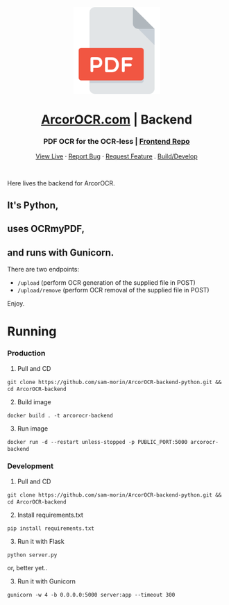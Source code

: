 <div align="center">
  <a href="https://arcorocr.com" target="_blank">
    <img src="/pdf_512.png" alt="Logo" width="200">
  </a>

  <h1 align="center"><a href="https://arcorocr.com" target="_blank">ArcorOCR.com</a> | Backend</h1>

  <p align="center">
    <h3>PDF OCR for the OCR-less | <a href="https://github.com/sam-morin/ArcorOCR-frontend">Frontend Repo</a></h3>
    <!-- <br />
    <a href="https://github.com/othneildrew/Best-README-Template"><strong>Explore the docs »</strong></a>
    <br /> -->
    <a href="https://arcorocr.com">View Live</a>
    ·
    <a href="https://github.com/sam-morin/ArcorOCR-backend-python/issues">Report Bug</a>
    ·
    <a href="https://github.com/sam-morin/ArcorOCR-backend-python/issues">Request Feature</a>
    .
    <a href="https://github.com/sam-morin/ArcorOCR-backend?tab=readme-ov-file#running">Build/Develop</a>
  </p>
</div>

<br/>

Here lives the backend for ArcorOCR. 


## It's Python,

## uses OCRmyPDF,

## and runs with Gunicorn.


There are two endpoints:
 - `/upload` (perform OCR generation of the supplied file in POST)
 - `/upload/remove` (perform OCR removal of the supplied file in POST)

 Enjoy.


# Running

### Production

1. Pull and CD
```shell
git clone https://github.com/sam-morin/ArcorOCR-backend-python.git && cd ArcorOCR-backend
```

2. Build image
```shell
docker build . -t arcorocr-backend
```

3. Run image
```shell
docker run -d --restart unless-stopped -p PUBLIC_PORT:5000 arcorocr-backend
```

### Development

1. Pull and CD
```shell
git clone https://github.com/sam-morin/ArcorOCR-backend-python.git && cd ArcorOCR-backend
```

2. Install requirements.txt
```shell
pip install requirements.txt
```

3. Run it with Flask
```shell
python server.py
```

or, better yet..

3. Run it with Gunicorn
```shell
gunicorn -w 4 -b 0.0.0.0:5000 server:app --timeout 300
```